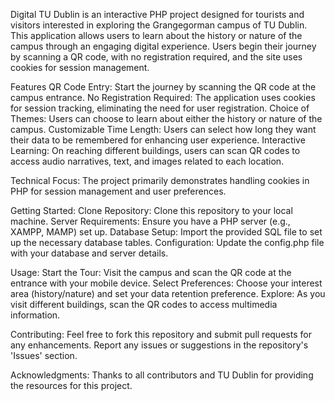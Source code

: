Digital TU Dublin is an interactive PHP project designed for tourists and visitors interested in exploring the Grangegorman campus of TU Dublin. This application allows users to learn about the history or nature of the campus through an engaging digital experience. Users begin their journey by scanning a QR code, with no registration required, and the site uses cookies for session management.

Features
QR Code Entry: Start the journey by scanning the QR code at the campus entrance.
No Registration Required: The application uses cookies for session tracking, eliminating the need for user registration.
Choice of Themes: Users can choose to learn about either the history or nature of the campus.
Customizable Time Length: Users can select how long they want their data to be remembered for enhancing user experience.
Interactive Learning: On reaching different buildings, users can scan QR codes to access audio narratives, text, and images related to each location.

Technical Focus:
The project primarily demonstrates handling cookies in PHP for session management and user preferences.

Getting Started:
Clone Repository: Clone this repository to your local machine.
Server Requirements: Ensure you have a PHP server (e.g., XAMPP, MAMP) set up.
Database Setup: Import the provided SQL file to set up the necessary database tables.
Configuration: Update the config.php file with your database and server details.

Usage:
Start the Tour: Visit the campus and scan the QR code at the entrance with your mobile device.
Select Preferences: Choose your interest area (history/nature) and set your data retention preference.
Explore: As you visit different buildings, scan the QR codes to access multimedia information.

Contributing:
Feel free to fork this repository and submit pull requests for any enhancements.
Report any issues or suggestions in the repository's 'Issues' section.

Acknowledgments:
Thanks to all contributors and TU Dublin for providing the resources for this project.
